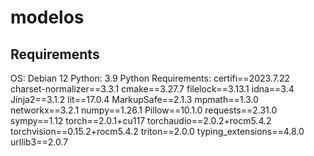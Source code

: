 # modelos
## Requirements
OS: Debian 12
Python: 3.9
Python Requirements:
certifi==2023.7.22
charset-normalizer==3.3.1
cmake==3.27.7
filelock==3.13.1
idna==3.4
Jinja2==3.1.2
lit==17.0.4
MarkupSafe==2.1.3
mpmath==1.3.0
networkx==3.2.1
numpy==1.26.1
Pillow==10.1.0
requests==2.31.0
sympy==1.12
torch==2.0.1+cu117
torchaudio==2.0.2+rocm5.4.2
torchvision==0.15.2+rocm5.4.2
triton==2.0.0
typing_extensions==4.8.0
urllib3==2.0.7

